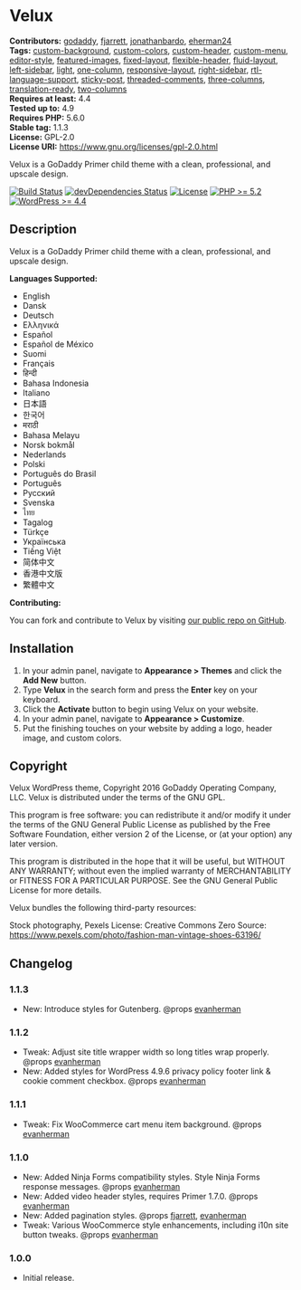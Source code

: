 # Velux #
**Contributors:** [godaddy](https://profiles.wordpress.org/godaddy), [fjarrett](https://profiles.wordpress.org/fjarrett), [jonathanbardo](https://profiles.wordpress.org/jonathanbardo), [eherman24](https://profiles.wordpress.org/eherman24)  
**Tags:**              [custom-background](https://wordpress.org/themes/tags/custom-background/), [custom-colors](https://wordpress.org/themes/tags/custom-colors/), [custom-header](https://wordpress.org/themes/tags/custom-header/), [custom-menu](https://wordpress.org/themes/tags/custom-menu/), [editor-style](https://wordpress.org/themes/tags/editor-style/), [featured-images](https://wordpress.org/themes/tags/featured-images/), [fixed-layout](https://wordpress.org/themes/tags/fixed-layout/), [flexible-header](https://wordpress.org/themes/tags/flexible-header/), [fluid-layout](https://wordpress.org/themes/tags/fluid-layout/), [left-sidebar](https://wordpress.org/themes/tags/left-sidebar/), [light](https://wordpress.org/themes/tags/light/), [one-column](https://wordpress.org/themes/tags/one-column/), [responsive-layout](https://wordpress.org/themes/tags/responsive-layout/), [right-sidebar](https://wordpress.org/themes/tags/right-sidebar/), [rtl-language-support](https://wordpress.org/themes/tags/rtl-language-support/), [sticky-post](https://wordpress.org/themes/tags/sticky-post/), [threaded-comments](https://wordpress.org/themes/tags/threaded-comments/), [three-columns](https://wordpress.org/themes/tags/three-columns/), [translation-ready](https://wordpress.org/themes/tags/translation-ready/), [two-columns](https://wordpress.org/themes/tags/two-columns/)  
**Requires at least:** 4.4  
**Tested up to:**      4.9  
**Requires PHP:**      5.6.0  
**Stable tag:**        1.1.3  
**License:**           GPL-2.0  
**License URI:**       https://www.gnu.org/licenses/gpl-2.0.html  

Velux is a GoDaddy Primer child theme with a clean, professional, and upscale design.

[![Build Status](https://travis-ci.org/godaddy/wp-velux-theme.svg?branch=master)](https://travis-ci.org/godaddy/wp-velux-theme) [![devDependencies Status](https://david-dm.org/godaddy/wp-velux-theme/master/dev-status.svg)](https://david-dm.org/godaddy/wp-velux-theme/master?type=dev) [![License](https://img.shields.io/badge/license-GPL--2.0-brightgreen.svg)](https://github.com/godaddy/wp-velux-theme/blob/master/license.txt) [![PHP >= 5.2](https://img.shields.io/badge/php-%3E=%205.2-8892bf.svg)](https://secure.php.net/supported-versions.php) [![WordPress >= 4.4](https://img.shields.io/badge/wordpress-%3E=%204.4-blue.svg)](https://wordpress.org/download/release-archive/)  

## Description ##

Velux is a GoDaddy Primer child theme with a clean, professional, and upscale design.

**Languages Supported:**

* English
* Dansk
* Deutsch
* Ελληνικά
* Español
* Español de México
* Suomi
* Français
* हिन्दी
* Bahasa Indonesia
* Italiano
* 日本語
* 한국어
* मराठी
* Bahasa Melayu
* Norsk bokmål
* Nederlands
* Polski
* Português do Brasil
* Português
* Русский
* Svenska
* ไทย
* Tagalog
* Türkçe
* Українська
* Tiếng Việt
* 简体中文
* 香港中文版
* 繁體中文

**Contributing:**

You can fork and contribute to Velux by visiting [our public repo on GitHub](https://github.com/godaddy/wp-velux-theme).

## Installation ##

1. In your admin panel, navigate to **Appearance > Themes** and click the **Add New** button.
2. Type **Velux** in the search form and press the **Enter** key on your keyboard.
3. Click the **Activate** button to begin using Velux on your website.
4. In your admin panel, navigate to **Appearance > Customize**.
5. Put the finishing touches on your website by adding a logo, header image, and custom colors.

## Copyright ##

Velux WordPress theme, Copyright 2016 GoDaddy Operating Company, LLC.
Velux is distributed under the terms of the GNU GPL.

This program is free software: you can redistribute it and/or modify
it under the terms of the GNU General Public License as published by
the Free Software Foundation, either version 2 of the License, or
(at your option) any later version.

This program is distributed in the hope that it will be useful,
but WITHOUT ANY WARRANTY; without even the implied warranty of
MERCHANTABILITY or FITNESS FOR A PARTICULAR PURPOSE. See the
GNU General Public License for more details.

Velux bundles the following third-party resources:

Stock photography, Pexels
License: Creative Commons Zero
Source: https://www.pexels.com/photo/fashion-man-vintage-shoes-63196/

## Changelog ##

### 1.1.3 ###

* New: Introduce styles for Gutenberg. @props [evanherman](https://github.com/EvanHerman)

### 1.1.2 ###

* Tweak: Adjust site title wrapper width so long titles wrap properly. @props [evanherman](https://github.com/EvanHerman)
* New: Added styles for WordPress 4.9.6 privacy policy footer link & cookie comment checkbox. @props [evanherman](https://github.com/EvanHerman)

### 1.1.1 ###

* Tweak: Fix WooCommerce cart menu item background. @props [evanherman](https://github.com/EvanHerman)

### 1.1.0 ###

* New: Added Ninja Forms compatibility styles. Style Ninja Forms response messages. @props [evanherman](https://github.com/EvanHerman)
* New: Added video header styles, requires Primer 1.7.0. @props [evanherman](https://github.com/EvanHerman)
* New: Added pagination styles. @props [fjarrett](https://github.com/fjarrett), [evanherman](https://github.com/EvanHerman)
* Tweak: Various WooCommerce style enhancements, including i10n site button tweaks. @props [evanherman](https://github.com/EvanHerman)

### 1.0.0 ###

* Initial release.
